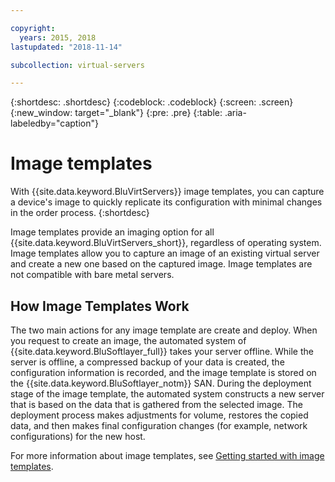 ```yaml
---

copyright:
  years: 2015, 2018
lastupdated: "2018-11-14"

subcollection: virtual-servers

---
```


{:shortdesc: .shortdesc}
{:codeblock: .codeblock}
{:screen: .screen}
{:new_window: target="_blank"}
{:pre: .pre}
{:table: .aria-labeledby="caption"}

# Image templates
With {{site.data.keyword.BluVirtServers}} image templates, you can capture a device's image to quickly replicate its configuration with minimal changes in the order process.
{:shortdesc}

Image templates provide an imaging option for all {{site.data.keyword.BluVirtServers_short}}, regardless of operating system. Image templates allow you to capture an image of an existing virtual server and create a new one based on the captured image. Image templates are not compatible with bare metal servers.

## How Image Templates Work
The two main actions for any image template are create and deploy. When you request to create an image, the automated system of {{site.data.keyword.BluSoftlayer_full}} takes your server offline. While the server is offline, a compressed backup of your data is created, the configuration information is recorded, and the image template is stored on the {{site.data.keyword.BluSoftlayer_notm}} SAN. During the deployment stage of the image template, the automated system constructs a new server that is based on the data that is gathered from the selected image. The deployment process makes adjustments for volume, restores the copied data, and then makes final configuration changes (for example, network configurations) for the new host.

For more information about image templates, see [Getting started with image templates](/docs/infrastructure/image-templates?topic=image-templates-getting-started-with-image-templates).

